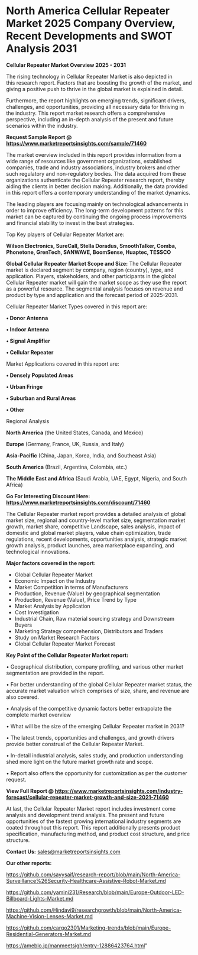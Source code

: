 # North America Cellular Repeater Market 2025 Company Overview, Recent Developments and SWOT Analysis 2031

<Strong> Cellular Repeater Market Overview 2025 - 2031</strong>

The rising technology in Cellular Repeater Market is also depicted in this research report. Factors that are boosting the growth of the market, and giving a positive push to thrive in the global market is explained in detail.

Furthermore, the report highlights on emerging trends, significant drivers, challenges, and opportunities, providing all necessary data for thriving in the industry. This report market research offers a comprehensive perspective, including an in-depth analysis of the present and future scenarios within the industry.

<strong>Request Sample Report @ <a href=https://www.marketreportsinsights.com/sample/71460>https://www.marketreportsinsights.com/sample/71460</a></strong>

The market overview included in this report provides information from a wide range of resources like government organizations, established companies, trade and industry associations, industry brokers and other such regulatory and non-regulatory bodies. The data acquired from these organizations authenticate the Cellular Repeater research report, thereby aiding the clients in better decision making. Additionally, the data provided in this report offers a contemporary understanding of the market dynamics.

The leading players are focusing mainly on technological advancements in order to improve efficiency. The long-term development patterns for this market can be captured by continuing the ongoing process improvements and financial stability to invest in the best strategies.

Top Key players of Cellular Repeater Market are:

<strong>Wilson Electronics, SureCall, Stella Doradus, SmoothTalker, Comba, Phonetone, GrenTech, SANWAVE, BoomSense, Huaptec, TESSCO</strong>

<strong><b>Global Cellular Repeater Market Scope and Size:</b></strong>
The Cellular Repeater market is declared segment by company, region (country), type, and application. Players, stakeholders, and other participants in the global Cellular Repeater market will gain the market scope as they use the report as a powerful resource. The segmental analysis focuses on revenue and product by type and application and the forecast period of 2025-2031.

Cellular Repeater Market Types covered in this report are:

<strong>• Donor Antenna

• Indoor Antenna

• Signal Amplifier

• Cellular Repeater</strong>

Market Applications covered in this report are:

<strong>• Densely Populated Areas

• Urban Fringe

• Suburban and Rural Areas

• Other</strong> 

Regional Analysis

<strong>North America</strong> (the United States, Canada, and Mexico)

<strong>Europe</strong> (Germany, France, UK, Russia, and Italy)

<strong>Asia-Pacific</strong> (China, Japan, Korea, India, and Southeast Asia)

<strong>South America</strong> (Brazil, Argentina, Colombia, etc.)

<strong>The Middle East and Africa</strong> (Saudi Arabia, UAE, Egypt, Nigeria, and South Africa)

<strong>Go For Interesting Discount Here: <a href=https://www.marketreportsinsights.com/discount/71460>https://www.marketreportsinsights.com/discount/71460</a></strong>

The Cellular Repeater market report provides a detailed analysis of global market size, regional and country-level market size, segmentation market growth, market share, competitive Landscape, sales analysis, impact of domestic and global market players, value chain optimization, trade regulations, recent developments, opportunities analysis, strategic market growth analysis, product launches, area marketplace expanding, and technological innovations.

<strong><b>Major factors covered in the report:</b></strong>
<ul>
  <li>Global Cellular Repeater Market </li>
  <li>Economic Impact on the Industry</li>
  <li>Market Competition in terms of Manufacturers</li>
  <li>Production, Revenue (Value) by geographical segmentation</li>
  <li>Production, Revenue (Value), Price Trend by Type</li>
  <li>Market Analysis by Application</li>
  <li>Cost Investigation</li>
  <li>Industrial Chain, Raw material sourcing strategy and Downstream Buyers</li>
  <li>Marketing Strategy comprehension, Distributors and Traders</li>
  <li>Study on Market Research Factors</li>
  <li>Global Cellular Repeater Market Forecast</li>
</ul>

<strong><b>Key Point of the Cellular Repeater Market report:</b></strong>

• Geographical distribution, company profiling, and various other market segmentation are provided in the report.

• For better understanding of the global Cellular Repeater market status, the accurate market valuation which comprises of size, share, and revenue are also covered.

• Analysis of the competitive dynamic factors better extrapolate the complete market overview

• What will be the size of the emerging Cellular Repeater market in 2031?

• The latest trends, opportunities and challenges, and growth drivers provide better construal of the Cellular Repeater Market.

• In-detail industrial analysis, sales study, and production understanding shed more light on the future market growth rate and scope.

• Report also offers the opportunity for customization as per the customer request.

<strong><b>View Full Report @ <a href=https://www.marketreportsinsights.com/industry-forecast/cellular-repeater-market-growth-and-size-2021-71460>https://www.marketreportsinsights.com/industry-forecast/cellular-repeater-market-growth-and-size-2021-71460</a></b></strong>


At last, the Cellular Repeater Market report includes investment come analysis and development trend analysis. The present and future opportunities of the fastest growing international industry segments are coated throughout this report. This report additionally presents product specification, manufacturing method, and product cost structure, and price structure.

<strong>Contact Us:</strong>
sales@marketreportsinsights.com

<strong>Our other reports:</strong>

<a href=https://github.com/sayysaif/research-report/blob/main/North-America-Surveillance%26Security-Healthcare-Assistive-Robot-Market.md>https://github.com/sayysaif/research-report/blob/main/North-America-Surveillance%26Security-Healthcare-Assistive-Robot-Market.md</a>

<a href=https://github.com/yamini231/Research/blob/main/Europe-Outdoor-LED-Billboard-Lights-Market.md>https://github.com/yamini231/Research/blob/main/Europe-Outdoor-LED-Billboard-Lights-Market.md</a>

<a href=https://github.com/Hindavi9/researchgrowth/blob/main/North-America-Machine-Vision-Lenses-Market.md>https://github.com/Hindavi9/researchgrowth/blob/main/North-America-Machine-Vision-Lenses-Market.md</a>

<a href=https://github.com/cargo2301/Marketing-trends/blob/main/Europe-Residential-Generators-Market.md>https://github.com/cargo2301/Marketing-trends/blob/main/Europe-Residential-Generators-Market.md</a>

<a href=https://ameblo.jp/manmeetsigh/entry-12886423764.html>https://ameblo.jp/manmeetsigh/entry-12886423764.html</a>"
